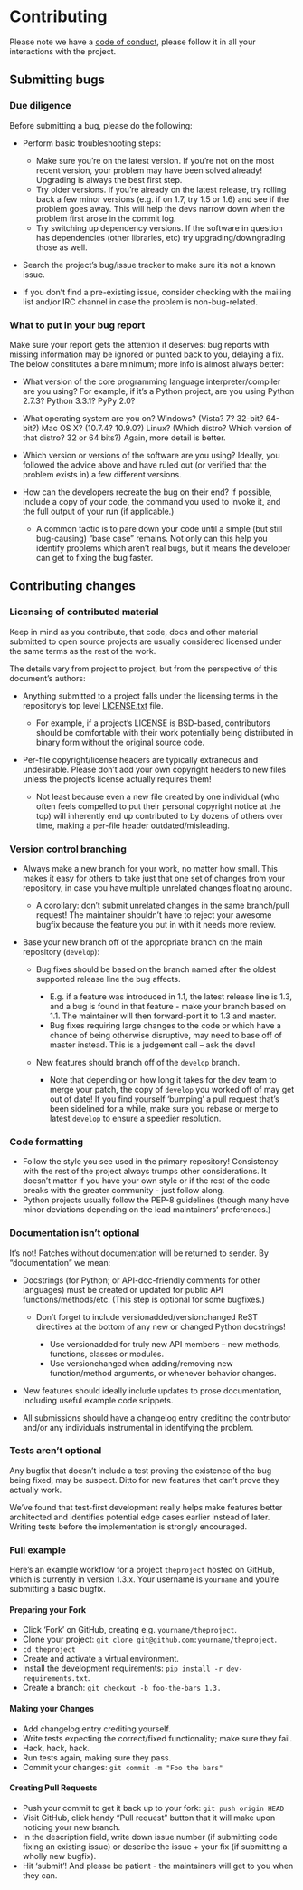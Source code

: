 # Contributing

Please note we have a [code of conduct](CODE_OF_CONDUCT.md), please follow it in all your interactions with the project.

## Submitting bugs

### Due diligence

Before submitting a bug, please do the following:

* Perform basic troubleshooting steps:

  * Make sure you’re on the latest version. If you’re not on the most recent version, your problem may have been solved already! Upgrading is always the best first step.
  * Try older versions. If you’re already on the latest release, try rolling back a few minor versions (e.g. if on 1.7, try 1.5 or 1.6) and see if the problem goes away. This will help the devs narrow down when the problem first arose in the commit log.
  * Try switching up dependency versions. If the software in question has dependencies (other libraries, etc) try upgrading/downgrading those as well.

* Search the project’s bug/issue tracker to make sure it’s not a known issue.
* If you don’t find a pre-existing issue, consider checking with the mailing list and/or IRC channel in case the problem is non-bug-related.

### What to put in your bug report

Make sure your report gets the attention it deserves: bug reports with missing information may be ignored or punted back to you, delaying a fix. The below constitutes a bare minimum; more info is almost always better:

* What version of the core programming language interpreter/compiler are you using? For example, if it’s a Python project, are you using Python 2.7.3? Python 3.3.1? PyPy 2.0?
* What operating system are you on? Windows? (Vista? 7? 32-bit? 64-bit?) Mac OS X? (10.7.4? 10.9.0?) Linux? (Which distro? Which version of that distro? 32 or 64 bits?) Again, more detail is better.
* Which version or versions of the software are you using? Ideally, you followed the advice above and have ruled out (or verified that the problem exists in) a few different versions.
* How can the developers recreate the bug on their end? If possible, include a copy of your code, the command you used to invoke it, and the full output of your run (if applicable.)

  * A common tactic is to pare down your code until a simple (but still bug-causing) “base case” remains. Not only can this help you identify problems which aren’t real bugs, but it means the developer can get to fixing the bug faster.

## Contributing changes

### Licensing of contributed material

Keep in mind as you contribute, that code, docs and other material submitted to open source projects are usually considered licensed under the same terms as the rest of the work.

The details vary from project to project, but from the perspective of this document’s authors:

* Anything submitted to a project falls under the licensing terms in the repository’s top level [LICENSE.txt](LICENSE.txt) file.

  * For example, if a project’s LICENSE is BSD-based, contributors should be comfortable with their work potentially being distributed in binary form without the original source code.

* Per-file copyright/license headers are typically extraneous and undesirable. Please don’t add your own copyright headers to new files unless the project’s license actually requires them!

  * Not least because even a new file created by one individual (who often feels compelled to put their personal copyright notice at the top) will inherently end up contributed to by dozens of others over time, making a per-file header outdated/misleading.

### Version control branching

* Always make a new branch for your work, no matter how small. This makes it easy for others to take just that one set of changes from your repository, in case you have multiple unrelated changes floating around.

  * A corollary: don’t submit unrelated changes in the same branch/pull request! The maintainer shouldn’t have to reject your awesome bugfix because the feature you put in with it needs more review.

* Base your new branch off of the appropriate branch on the main repository (`develop`):

  * Bug fixes should be based on the branch named after the oldest supported release line the bug affects.

    * E.g. if a feature was introduced in 1.1, the latest release line is 1.3, and a bug is found in that feature - make your branch based on 1.1. The maintainer will then forward-port it to 1.3 and master.
    * Bug fixes requiring large changes to the code or which have a chance of being otherwise disruptive, may need to base off of master instead. This is a judgement call – ask the devs!
  * New features should branch off of the `develop` branch.

    * Note that depending on how long it takes for the dev team to merge your patch, the copy of `develop` you worked off of may get out of date! If you find yourself ‘bumping’ a pull request that’s been sidelined for a while, make sure you rebase or merge to latest `develop` to ensure a speedier resolution.

### Code formatting

* Follow the style you see used in the primary repository! Consistency with the rest of the project always trumps other considerations. It doesn’t matter if you have your own style or if the rest of the code breaks with the greater community - just follow along.
* Python projects usually follow the PEP-8 guidelines (though many have minor deviations depending on the lead maintainers’ preferences.)

### Documentation isn’t optional

It’s not! Patches without documentation will be returned to sender. By “documentation” we mean:

* Docstrings (for Python; or API-doc-friendly comments for other languages) must be created or updated for public API functions/methods/etc. (This step is optional for some bugfixes.)

  * Don’t forget to include versionadded/versionchanged ReST directives at the bottom of any new or changed Python docstrings!

    * Use versionadded for truly new API members – new methods, functions, classes or modules.
    * Use versionchanged when adding/removing new function/method arguments, or whenever behavior changes.

* New features should ideally include updates to prose documentation, including useful example code snippets.
* All submissions should have a changelog entry crediting the contributor and/or any individuals instrumental in identifying the problem.

### Tests aren’t optional
Any bugfix that doesn’t include a test proving the existence of the bug being fixed, may be suspect. Ditto for new features that can’t prove they actually work.

We’ve found that test-first development really helps make features better architected and identifies potential edge cases earlier instead of later. Writing tests before the implementation is strongly encouraged.

### Full example

Here’s an example workflow for a project `theproject` hosted on GitHub, which is currently in version 1.3.x. Your username is `yourname` and you’re submitting a basic bugfix.

#### Preparing your Fork

* Click ‘Fork’ on GitHub, creating e.g. `yourname/theproject`.
* Clone your project: `git clone git@github.com:yourname/theproject`.
* `cd theproject`
* Create and activate a virtual environment.
* Install the development requirements: `pip install -r dev-requirements.txt`.
* Create a branch: `git checkout -b foo-the-bars 1.3.`

#### Making your Changes

* Add changelog entry crediting yourself.
* Write tests expecting the correct/fixed functionality; make sure they fail.
* Hack, hack, hack.
* Run tests again, making sure they pass.
* Commit your changes: `git commit -m "Foo the bars"`

#### Creating Pull Requests

* Push your commit to get it back up to your fork: `git push origin HEAD`
* Visit GitHub, click handy “Pull request” button that it will make upon noticing your new branch.
* In the description field, write down issue number (if submitting code fixing an existing issue) or describe the issue + your fix (if submitting a wholly new bugfix).
* Hit ‘submit’! And please be patient - the maintainers will get to you when they can.
